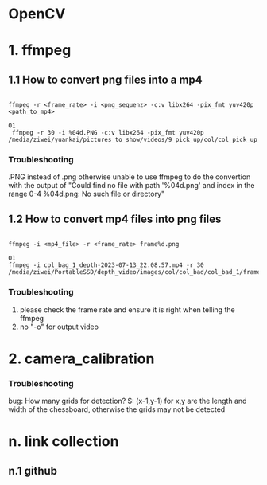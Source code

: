 

# OpenCV

# 1. ffmpeg

## 1.1 How to convert png files into a mp4
  ``````

  ffmpeg -r <frame_rate> -i <png_sequenz> -c:v libx264 -pix_fmt yuv420p <path_to_mp4>

  O1
   ffmpeg -r 30 -i %04d.PNG -c:v libx264 -pix_fmt yuv420p /media/ziwei/yuankai/pictures_to_show/videos/9_pick_up/col/col_pick_up_1/anno_col_pick_up_1.mp4

  ``````
 ### Troubleshooting
  .PNG instead of .png otherwise unable to use ffmpeg to do the convertion with the output of "Could find no file with path '%04d.png' and index in the range 0-4
%04d.png: No such file or directory"

## 1.2 How to convert mp4 files into png files
 ``````

 ffmpeg -i <mp4_file> -r <frame_rate> frame%d.png

 O1 
 ffmpeg -i col_bag_1_depth-2023-07-13_22.08.57.mp4 -r 30 /media/ziwei/PortableSSD/depth_video/images/col/col_bad/col_bad_1/frame%4d.

 ``````

 ### Troubleshooting
   1. please check the frame rate and ensure it is right when telling the ffmpeg
   2. no "-o" for output video


# 2. camera_calibration

 ### Troubleshooting
  bug: How many grids for detection? 
  S: (x-1,y-1) for x,y are the length and width of the chessboard, otherwise the grids may not be detected






# n. link collection


## n.1 github
``````






``````